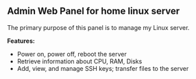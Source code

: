 <h2>Admin Web Panel for home linux server</h2>


The primary purpose of this panel is to manage my Linux server.

<b>Features:</b>
- Power on, power off, reboot the server
- Retrieve information about CPU, RAM, Disks
- Add, view, and manage SSH keys; transfer files to the server